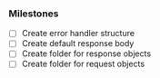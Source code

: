 ### Milestones

- [ ] Create error handler structure
- [ ] Create default response body
- [ ] Create folder for response objects
- [ ] Create folder for request objects